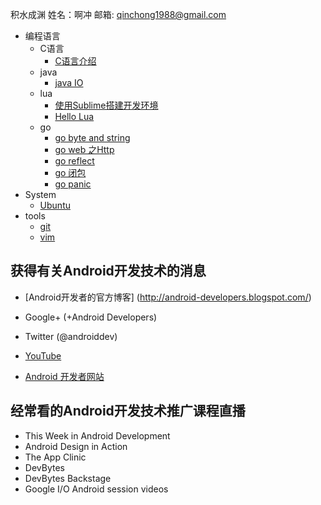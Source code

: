 积水成渊
姓名：啊冲
邮箱: qinchong1988@gmail.com

- 编程语言
    - C语言
        - [C语言介绍](language/c_intro.md)
    - java
    	- [java IO](language/java/IO.md)
    - lua
    	- [使用Sublime搭建开发环境](language/lua/workspace.md)
    	- [Hello Lua](language/lua/helloworld.md)
    - go
        - [go byte and string](language/go/byte_string.md)
        - [go web 之Http](language/go/web_http.md)
        - [go reflect](language/go/reflect.md)
        - [go 闭包](language/go/closure.md)
        - [go panic](language/go/panic.md)
- System
	- [Ubuntu](system/Ubuntu.md)
- tools
	- [git](tools/git.md)
	- [vim](tools/vim.md)


获得有关Android开发技术的消息
----
- [Android开发者的官方博客] (http://android-developers.blogspot.com/)

- Google+ (+Android Developers)

- Twitter (@androiddev)

- [YouTube](http://www.youtube.com/androiddevelopers)

- [Android 开发者网站 ](http://developer.android.com)

经常看的Android开发技术推广课程直播
-----
- This Week in Android Development
- Android Design in Action
- The App Clinic
- DevBytes
- DevBytes Backstage
- Google I/O Android session videos

